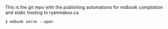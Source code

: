 This is the git repo with the publishing automations for mdbook compilation and static hosting to ryanmakes.ca

```
$ mdbook serve --open
```
